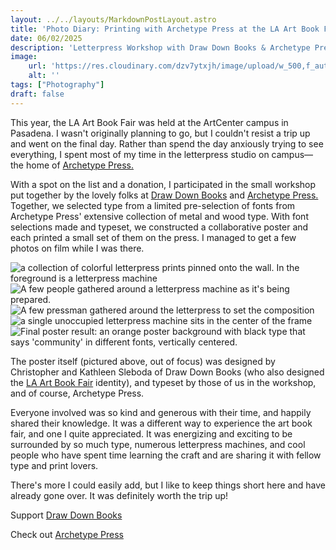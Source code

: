 ```yaml
---
layout: ../../layouts/MarkdownPostLayout.astro
title: 'Photo Diary: Printing with Archetype Press at the LA Art Book Fair'
date: 06/02/2025
description: 'Letterpress Workshop with Draw Down Books & Archetype Press'
image:
    url: 'https://res.cloudinary.com/dzv7ytxjh/image/upload/w_500,f_auto,q_60/v1748930940/54539920082_0b5c613b69_3k_vph6kt.jpg'
    alt: ''
tags: ["Photography"]
draft: false
---
```


This year, the LA Art Book Fair was held at the ArtCenter campus in Pasadena. I wasn't originally planning to go, but I couldn't resist a trip up and went on the final day. Rather than spend the day anxiously trying to see everything, I spent most of my time in the letterpress studio on campus—the home of <a href="https://www.artcenter.edu/about/campus/south-campus/facilities/archetype-press.html">Archetype Press.</a>

With a spot on the list and a donation, I participated in the small workshop put together by the lovely folks at <a href="https://draw-down.com/">Draw Down Books</a> and <a href="https://www.instagram.com/archetype_press_artcenter/">Archetype Press.</a> Together, we selected type from a limited pre-selection of fonts from Archetype Press' extensive collection of metal and wood type. With font selections made and typeset, we constructed a collaborative poster and each printed a small set of them on the press. I managed to get a few photos on film while I was there.

<img class="blog-post-image-lg" src="https://res.cloudinary.com/dzv7ytxjh/image/upload/f_auto,q_auto/v1748930877/slp9wm1zk1z8rnrdy0br.jpg" alt="a collection of colorful letterpress prints pinned onto the wall. In the foreground is a letterpress machine">

<img class="blog-post-image-lg" src="https://res.cloudinary.com/dzv7ytxjh/image/upload/f_auto,q_auto/v1748930877/hb3dfqxbtn2dmko2p24r.jpg" alt="">

<img class="blog-post-image-lg" src="https://res.cloudinary.com/dzv7ytxjh/image/upload/f_auto,q_auto/v1748930877/uk38yq1pkswkq6czd06e.jpg" alt="A few people gathered around a letterpress machine as it's being prepared.">

<img class="blog-post-image-lg" src="https://res.cloudinary.com/dzv7ytxjh/image/upload/f_auto,q_auto/v1748930877/efiuoedjvsvx7prci4yu.jpg" alt="A few pressman gathered around the letterpress to set the composition">

<img class="blog-post-image-lg" src="https://res.cloudinary.com/dzv7ytxjh/image/upload/f_auto,q_auto/v1748930940/54539920082_0b5c613b69_3k_vph6kt.jpg" alt="a single unoccupied letterpress machine sits in the center of the frame">

<img class="blog-post-image-lg" src="https://res.cloudinary.com/dzv7ytxjh/image/upload/f_auto,q_auto/f_auto,q_60/v1748931868/000000010027_sotklw.jpg" alt="Final poster result: an orange poster background with black type that says 'community' in different fonts, vertically centered.">

The poster itself (pictured above, out of focus) was designed by Christopher and Kathleen Sleboda of Draw Down Books (who also designed the <a href="https://www.printedmatter.org/programs/events/2007">LA Art Book Fair</a> identity), and typeset by those of us in the workshop, and of course, Archetype Press.

Everyone involved was so kind and generous with their time, and happily shared their knowledge. It was a different way to experience the art book fair, and one I quite appreciated. It was energizing and exciting to be surrounded by so much type, numerous letterpress machines, and cool people who have spent time learning the craft and are sharing it with fellow type and print lovers. 

There's more I could easily add, but I like to keep things short here and have already gone over. It was definitely worth the trip up!

Support <a href="https://draw-down.com/">Draw Down Books</a>

Check out <a href="https://www.instagram.com/archetype_press_artcenter/">Archetype Press</a>